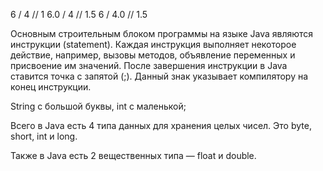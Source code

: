 6 / 4 // 1
6.0 / 4 // 1.5
6 / 4.0 // 1.5


Основным строительным блоком программы на языке Java являются инструкции (statement). Каждая инструкция выполняет некоторое действие, например, вызовы методов, объявление переменных и присвоение им значений. После завершения инструкции в Java ставится точка с запятой (;). Данный знак указывает компилятору на конец инструкции.

String с большой буквы, int с маленькой;

Всего в Java есть 4 типа данных для хранения целых чисел. Это byte, short, int и long.

Также в Java есть 2 вещественных типа — float и double.

